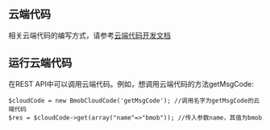 ## 云端代码

相关云端代码的编写方式，请参考[云端代码开发文档](https://docs.bmob.cn/cloudcode/WEB/a_faststart/doc/index.html)

## 运行云端代码

在REST API中可以调用云端代码。例如，想调用云端代码的方法getMsgCode:

```
$cloudCode = new BmobCloudCode('getMsgCode'); //调用名字为getMsgCode的云端代码
$res = $cloudCode->get(array("name"=>"bmob")); //传入参数name，其值为bmob
```

